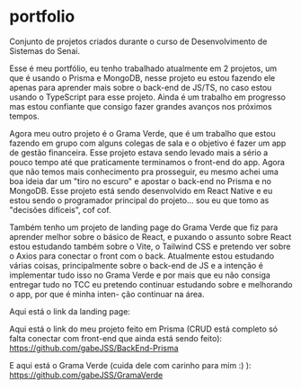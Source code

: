 # portfolio
Conjunto de projetos criados durante o curso de Desenvolvimento de Sistemas do Senai.

Esse é meu portfólio, eu tenho trabalhado atualmente em 2 projetos, um que é usando o Prisma e MongoDB, nesse projeto eu estou
fazendo ele apenas para aprender mais sobre o back-end de JS/TS, no caso estou usando o TypeScript para esse projeto.
Ainda é um trabalho em progresso mas estou confiante que consigo fazer grandes avanços nos próximos tempos.

Agora meu outro projeto é o Grama Verde, que é um trabalho que estou fazendo em grupo com alguns colegas de sala e o objetivo é
fazer um app de gestão financeira. Esse projeto estava sendo levado mais a sério a pouco tempo até que praticamente terminamos o
front-end do app. Agora que não temos mais conhecimento pra prosseguir, eu mesmo achei uma boa ideia dar um "tiro no escuro" e 
apostar o back-end no Prisma e no MongoDB. Esse projeto está sendo desenvolvido em React Native e eu estou sendo o programador principal do projeto... sou eu que tomo as "decisões difíceis", cof cof.

Também tenho um projeto de landing page do Grama Verde que fiz para aprender melhor sobre o básico de React, e puxando o assunto
sobre React estou estudando também sobre o Vite, o Tailwind CSS e pretendo ver sobre o Axios para conectar o front com o back.
Atualmente estou estudando várias coisas, principalmente sobre o back-end de JS e a intenção é implementar tudo isso no Grama Verde
e por mais que eu não consiga entregar tudo no TCC eu pretendo continuar estudando sobre e melhorando o app, por que é minha inten-
ção continuar na área.

Aqui está o link da landing page:


Aqui está o link do meu projeto feito em Prisma (CRUD está completo só falta conectar com front-end que ainda está sendo feito):
https://github.com/gabeJSS/BackEnd-Prisma

E aqui está o Grama Verde (cuida dele com carinho para mim :) ):
https://github.com/gabeJSS/GramaVerde
